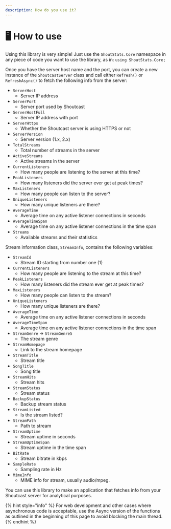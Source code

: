 ```yaml
---
description: How do you use it?
---
```


# 🖥 How to use

Using this library is very simple! Just use the `ShoutStats.Core` namespace in any piece of code you want to use the library, as in: `using ShoutStats.Core;`

Once you have the server host name and the port, you can create a new instance of the `ShoutcastServer` class and call either `Refresh()` or `RefreshAsync()` to fetch the following info from the server:

* `ServerHost`
  * Server IP address
* `ServerPort`
  * Server port used by Shoutcast
* `ServerHostFull`
  * Server IP address with port
* `ServerHttps`
  * Whether the Shoutcast server is using HTTPS or not
* `ServerVersion`
  * Server version (1.x, 2.x)
* `TotalStreams`
  * Total number of streams in the server
* `ActiveStreams`
  * Active streams in the server
* `CurrentListeners`
  * How many people are listening to the server at this time?
* `PeakListeners`
  * How many listeners did the server ever get at peak times?
* `MaxListeners`
  * How many people can listen to the server?
* `UniqueListeners`
  * How many unique listeners are there?
* `AverageTime`
  * Average time on any active listener connections in seconds
* `AverageTimeSpan`
  * Average time on any active listener connections in the time span
* `Streams`
  * Available streams and their statistics

Stream information class, `StreamInfo`, contains the following variables:

* `StreamId`
  * Stream ID starting from number one (1)
* `CurrentListeners`
  * How many people are listening to the stream at this time?
* `PeakListeners`
  * How many listeners did the stream ever get at peak times?
* `MaxListeners`
  * How many people can listen to the stream?
* `UniqueListeners`
  * How many unique listeners are there?
* `AverageTime`
  * Average time on any active listener connections in seconds
* `AverageTimeSpan`
  * Average time on any active listener connections in the time span
* `StreamGenre` -> `StreamGenre5`
  * The stream genre
* `StreamHomepage`
  * Link to the stream homepage
* `StreamTitle`
  * Stream title
* `SongTitle`
  * Song title
* `StreamHits`
  * Stream hits
* `StreamStatus`
  * Stream status
* `BackupStatus`
  * Backup stream status
* `StreamListed`
  * Is the stream listed?
* `StreamPath`
  * Path to stream
* `StreamUptime`
  * Stream uptime in seconds
* `StreamUptimeSpan`
  * Stream uptime in the time span
* `BitRate`
  * Stream bitrate in kbps
* `SampleRate`
  * Sampling rate in Hz
* `MimeInfo`
  * MIME info for stream, usually audio/mpeg.

You can use this library to make an application that fetches info from your Shoutcast server for analytical purposes.

{% hint style="info" %}
For web development and other cases where asynchronous code is acceptable, use the Async version of the functions as outlined in the beginning of this page to avoid blocking the main thread.
{% endhint %}
